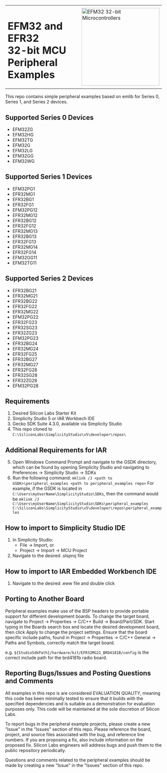 <table border="0">
  <tr>
    <td align="left" valign="middle">
	  <h1>EFM32 and EFR32<br/>32-bit MCU Peripheral Examples</h1>
	</td>
	<td align="left" valign="middle">
	  <a href="https://www.silabs.com/products/mcu/32-bit">
	    <img src="http://pages.silabs.com/rs/634-SLU-379/images/WGX-transparent.png"  title="Silicon Labs Gecko and Wireless Gecko MCUs" alt="EFM32 32-bit Microcontrollers" width="250"/>
	  </a>
	</td>
  </tr>
</table>

This repo contains simple peripheral examples based on emlib for Series 0, Series 1, and Series 2 devices.

## Supported Series 0 Devices ##
- EFM32ZG
- EFM32HG
- EFM32TG
- EFM32G
- EFM32LG
- EFM32GG
- EFM32WG

## Supported Series 1 Devices ##
- EFM32PG1
- EFR32MG1
- EFR32BG1
- EFR32FG1
- EFM32PG12
- EFR32MG12
- EFR32BG12
- EFR32FG12
- EFR32MG13
- EFR32BG13
- EFR32FG13
- EFR32MG14
- EFR32FG14
- EFM32GG11
- EFM32TG11

## Supported Series 2 Devices ##
- EFR32BG21
- EFR32MG21
- EFR32BG22
- EFR32FG22
- EFR32MG22
- EFM32PG22
- EFR32FG23
- EFR32SG23
- EFR32ZG23
- EFM32PG23
- EFR32BG24
- EFR32MG24
- EFR32FG25
- EFR32BG27
- EFR32MG27
- EFR32FG28
- EFR32SG28
- EFR32ZG28
- EFM32PG28

## Requirements ##
1. Desired Silicon Labs Starter Kit
2. Simplicity Studio 5 or IAR Workbech IDE
3. Gecko SDK Suite 4.3.0, available via Simplicity Studio
4. This repo cloned to `C:\SiliconLabs\SimplicityStudio\v5\developer\repos\` 

## Additional Requirements for IAR ##
5. Open Windows Command Prompt and navigate to the GSDK directory, 
   which can be found by opening Simplicity Studio and navigating to
   Preferences -> Simplicity Studio -> SDKs
6. Run the following command: `mklink /J <path to GSDK>\peripheral_examples <path to peripheral_examples repo>`
   For example, if the GSDK is located in `C:\Users\myUserName\SimplicityStudio\SDKs`, then the command would be
   `mklink /J C:\Users\myUserName\SimplicityStudio\SDKs\peripheral_examples C:\SiliconLabs\SimplicityStudio\v5\developer\repos\peripheral_examples`

## How to import to Simplicity Studio IDE ##
1. In Simplicity Studio: 
	- File -> Import, or 
	- Project -> Import -> MCU Project
2. Navigate to the desired .slsproj file

## How to import to IAR Embedded Workbench IDE ##
1. Navigate to the desired .eww file and double click

## Porting to Another Board
Peripheral examples make use of the BSP headers to provide portable support for different development boards. To change the target board, navigate to Project -> Properties -> C/C++ Build -> Board/Part/SDK. Start typing in the Boards search box and locate the desired development board, then click Apply to change the project settings. Ensure that the board specific include paths, found in Project -> Properties -> C/C++ General -> Paths and Symbols, correctly match the target board.

e.g. ```${StudioSdkPath}/hardware/kit/EFR32MG21_BRD4181B/config``` is the correct include path for the brd4181b radio board.

## Reporting Bugs/Issues and Posting Questions and Comments ##

All examples in this repo is are considered EVALUATION QUALITY, meaning this code has been minimally tested to ensure that it builds with the specified dependencies and is suitable as a demonstration for evaluation purposes only. This code will be maintained at the sole discretion of Silicon Labs.

To report bugs in the peripheral example projects, please create a new "Issue" in the "Issues" section of this repo.  Please reference the board, project, and source files associated with the bug, and reference line numbers.  If you are proposing a fix, also include information on the proposed fix.  Silicon Labs engineers will address bugs and push them to the public repository periodically.

Questions and comments related to the peripheral examples should be made by creating a new "Issue" in the "Issues" section of this repo.
